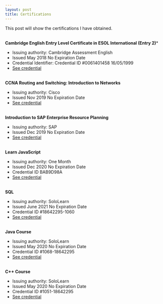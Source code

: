 ```yaml
---
layout: post
title: Certifications
---
```


This post will show the certifications I have obtained.
<br><br>

**Cambridge English Entry Level Certificate in ESOL International (Entry 2)***
- Issuing authority: Cambridge Assessment English
- Issued May 2018 No Expiration Date
- Credential Identifier: Credential ID #0061401458 16/05/1999
- [See credential](https://yanyao.me/assets/cert/cambridge_english.pdf)
<br><br>

**CCNA Routing and Switching: Introduction to Networks**
- Issuing authority: Cisco
- Issued Nov 2019 No Expiration Date
- [See credential](https://yanyao.me/assets/cert/ER%20YanYao-CIS3201-AUG2019--certificate.pdf)
<br><br>

**Introduction to SAP Enterprise Resource Planning**
- Issuing authority: SAP
- Issued Dec 2019 No Expiration Date
- [See credential](https://yanyao.me/assets/cert/SAP%20ERP%20Cert.pdf)
<br><br>

**Learn JavaScript**
- Issuing authority: One Month
- Issued Dec 2020 No Expiration Date
- Credential ID BAB9D98A
- [See credential](https://yanyao.me/assets/cert/One%20Month%20Learn%20JavaScript%20Certificate.pdf)
<br><br>

**SQL**
- Issuing authority: SoloLearn
- Issued June 2021 No Expiration Date
- Credential ID #18642295-1060
- [See credential](https://www.sololearn.com/certificates/course/en/18642295/1060/landscape/png)
<br><br>

**Java Course**
- Issuing authority: SoloLearn
- Issued May 2020 No Expiration Date
- Credential ID #1068-18642295
- [See credential](https://www.sololearn.com/Certificate/1068-18642295/jpg/)
<br><br>

**C++ Course**
- Issuing authority: SoloLearn
- Issued May 2020 No Expiration Date
- Credential ID #1051-18642295
- [See credential](https://www.sololearn.com/Certificate/1051-18642295/jpg/)
<br><br>
